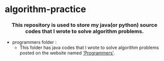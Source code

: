 # algorithm-practice  
### <center>This repository is used to store my java(or python) source codes that I wrote to solve algorithm problems.</center>

* programmers folder :
  - This folder has java codes that I wrote to solve algorithm problems posted on the website named ['Programmers'](https://programmers.co.kr/learn/challenges).
